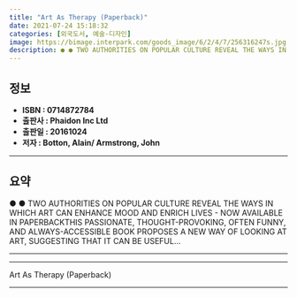 ```yaml
---
title: "Art As Therapy (Paperback)"
date: 2021-07-24 15:18:32
categories: [외국도서, 예술-디자인]
image: https://bimage.interpark.com/goods_image/6/2/4/7/256316247s.jpg
description: ● ● TWO AUTHORITIES ON POPULAR CULTURE REVEAL THE WAYS IN WHICH ART CAN ENHANCE MOOD AND ENRICH LIVES - NOW AVAILABLE IN PAPERBACKTHIS PASSIONATE, THOUGHT-PRO
---
```


## **정보**

- **ISBN : 0714872784**
- **출판사 : Phaidon Inc Ltd**
- **출판일 : 20161024**
- **저자 : Botton, Alain/ Armstrong, John**

------



## **요약**

●  ●  TWO AUTHORITIES ON POPULAR CULTURE REVEAL THE WAYS IN WHICH ART CAN ENHANCE MOOD AND ENRICH LIVES - NOW AVAILABLE IN PAPERBACKTHIS PASSIONATE, THOUGHT-PROVOKING, OFTEN FUNNY, AND ALWAYS-ACCESSIBLE BOOK PROPOSES A NEW WAY OF LOOKING AT ART, SUGGESTING THAT IT CAN BE USEFUL... 

------



------


Art As Therapy (Paperback) 

------


